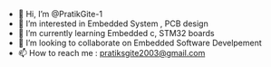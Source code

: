 - 👋 Hi, I’m @PratikGite-1
- 👀 I’m interested in Embedded System , PCB design
- 🌱 I’m currently learning Embedded c, STM32 boards
- 💞️ I’m looking to collaborate on Embedded Software Develpement 
- 📫 How to reach me : pratiksgite2003@gmail.com


<!---
PratikGite-1/PratikGite-1 is a ✨ special ✨ repository because its `README.md` (this file) appears on your GitHub profile.
You can click the Preview link to take a look at your changes.
--->
